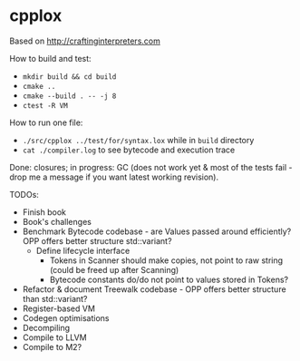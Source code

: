 # cpplox

Based on http://craftinginterpreters.com

How to build and test:
* `mkdir build && cd build`
* `cmake ..`
* `cmake --build . -- -j 8`
* `ctest -R VM`

How to run one file:
* `./src/cpplox ../test/for/syntax.lox` while in `build` directory
* `cat ./compiler.log` to see bytecode and execution trace 

Done: closures; in progress: GC (does not work yet & most of the tests fail - drop me a message if you want latest working revision).

TODOs: 
* Finish book
* Book's challenges
* Benchmark Bytecode codebase - are Values passed around efficiently? OPP offers better structure std::variant?
    * Define lifecycle interface
        - Tokens in Scanner should make copies, not point to raw string (could be freed up after Scanning)
        - Bytecode constants do/do not point to values stored in Tokens?
* Refactor & document Treewalk codebase - OPP offers better structure than std::variant?
* Register-based VM
* Codegen optimisations
* Decompiling
* Compile to LLVM
* Compile to M2?